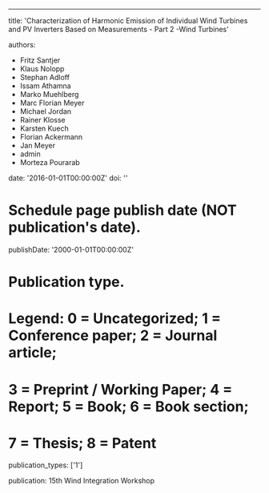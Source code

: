 ---
title: 'Characterization of Harmonic Emission of Individual Wind Turbines and PV Inverters Based on Measurements - Part 2 -Wind Turbines'

authors:
  - Fritz Santjer
  - Klaus Nolopp
  - Stephan Adloff
  - Issam Athamna
  - Marko Muehlberg
  - Marc Florian Meyer
  - Michael Jordan
  - Rainer Klosse
  - Karsten Kuech
  - Florian Ackermann
  - Jan Meyer
  - admin
  - Morteza Pourarab

date: '2016-01-01T00:00:00Z'
doi: ''

# Schedule page publish date (NOT publication's date).
publishDate: '2000-01-01T00:00:00Z'

# Publication type.
# Legend: 0 = Uncategorized; 1 = Conference paper; 2 = Journal article;
# 3 = Preprint / Working Paper; 4 = Report; 5 = Book; 6 = Book section;
# 7 = Thesis; 8 = Patent
publication_types: ['1']

publication: 15th Wind Integration Workshop
